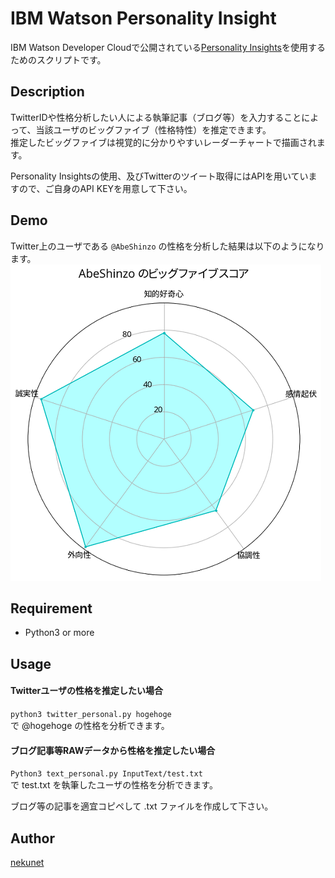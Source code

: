 IBM Watson Personality Insight
====

IBM Watson Developer Cloudで公開されている[Personality Insights](https://www.ibm.com/watson/jp-ja/developercloud/personality-insights.html)を使用するためのスクリプトです。  


## Description
TwitterIDや性格分析したい人による執筆記事（ブログ等）を入力することによって、当該ユーザのビッグファイブ（性格特性）を推定できます。  
推定したビッグファイブは視覚的に分かりやすいレーダーチャートで描画されます。

Personality Insightsの使用、及びTwitterのツイート取得にはAPIを用いていますので、ご自身のAPI KEYを用意して下さい。


## Demo
Twitter上のユーザである `@AbeShinzo` の性格を分析した結果は以下のようになります。
<img src="demo/demo.png" alt="demo">


## Requirement
- Python3 or more


## Usage
#### Twitterユーザの性格を推定したい場合
`python3 twitter_personal.py hogehoge`  
で @hogehoge の性格を分析できます。

#### ブログ記事等RAWデータから性格を推定したい場合
`Python3 text_personal.py InputText/test.txt`  
で test.txt を執筆したユーザの性格を分析できます。

ブログ等の記事を適宜コピペして .txt ファイルを作成して下さい。


## Author

[nekunet](https://github.com/nekunet)
